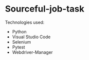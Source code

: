 # Sourceful-job-task
Technologies used:
- Python 
- Visual Studio Code
- Selenium
- Pytest
- Webdriver-Manager

